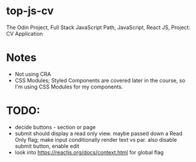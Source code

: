 # top-js-cv
The Odin Project, Full Stack JavaScript Path, JavaScript, React JS, Project: CV Application

# Notes
- Not using CRA
- CSS Modules; Styled Components are covered later in the course, so I'm using CSS Modules for my components.


# TODO:
- decide buttons - section or page
- submit should display a read only view.  maybe passed down a Read Only flag; make input conditionally render text vs par.  also disable submit button, enable edit
- look into https://reactjs.org/docs/context.html for global flag
